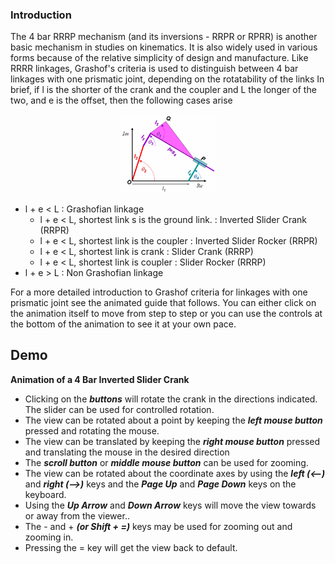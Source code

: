 ### Introduction
The 4 bar RRRP mechanism (and its inversions - RRPR or RPRR) is another basic mechanism in studies on kinematics. It is also widely used in various forms because of the relative simplicity of design and manufacture. Like RRRR linkages, Grashof's criteria is used to distinguish between 4 bar linkages with one prismatic joint, depending on the rotatability of the links In brief, if l is the shorter of the crank and the coupler and L the longer of the two, and e is the offset, then the following cases arise

<div align="center">
<img src="images/RRPR_schematic.png" width="30%">
</div>

- l + e < L : Grashofian linkage
  - l + e < L, shortest link s is the ground link. : Inverted Slider Crank (RRPR)
  - l + e < L, shortest link is the coupler : Inverted Slider Rocker (RRPR)
  - l + e < L, shortest link is crank : Slider Crank (RRRP)
  - l + e < L, shortest link is coupler : Slider Rocker (RRRP)
- l + e > L : Non Grashofian linkage

For a more detailed introduction to Grashof criteria for linkages with one prismatic joint see the animated guide that follows. You can either click on the animation itself to move from step to step or you can use the controls at the bottom of the animation to see it at your own pace.

 <p>
    <object width="900" height="700" data="./content/Grashof_RRRP/index.html"></object>
                            </p> 

## Demo

<p style="text-align: center;">
  <object width="900" height="700" data="./content/demo/demo/demo_RRPR.html"></object>
                                                        </p>

**Animation of a 4 Bar Inverted Slider Crank**

- Clicking on the ***buttons*** will rotate the crank in the directions indicated. The slider can be used for controlled rotation.
- The view can be rotated about a point by keeping the ***left mouse button*** pressed and rotating the mouse.
- The view can be translated by keeping the ***right mouse button*** pressed and translating the mouse in the desired direction
- The ***scroll button*** or ***middle mouse button*** can be used for zooming.
- The view can be rotated about the coordinate axes by using the ***left (<--)*** and ***right (-->)*** keys and the ***Page Up*** and ***Page Down*** keys on the keyboard.
- Using the ***Up Arrow*** and ***Down Arrow*** keys will move the view towards or away from the viewer..
- The - and + ***(or Shift + =)*** keys may be used for zooming out and zooming in.
- Pressing the = key will get the view back to default.